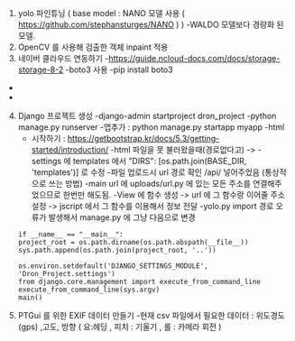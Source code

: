 1. yolo 파인튜닝 ( base model : NANO 모델 사용 ( https://github.com/stephansturges/NANO ) ) 
  -WALDO 모델보다 경량화 된 모델.
2. OpenCV 를 사용해 검출한 객체 inpaint 적용
3. 네이버 클라우드 연동하기
  -https://guide.ncloud-docs.com/docs/storage-storage-8-2
  -boto3 사용 
  -pip install boto3
  -
  -
4. Django 프로젝트 생성
  -django-admin startproject dron_project
  -python manage.py runserver 
  -앱추가 : python manage.py startapp myapp
  -html 
    - 시작하기 : https://getbootstrap.kr/docs/5.3/getting-started/introduction/
  -html 파일을 못 불러왔을때(경로없다고) -> 
  -settings 에 templates 에서 "DIRS": [os.path.join(BASE_DIR, 'templates')] 로 수정
  -파일 업로드시 url 경로 확인 /api/ 넣어주었음 (통상적으로 쓰는 방법)
    -main url 에 uploads/url.py 에 있는 모든 주소를 연결해주 었으므로 한번만 해도됨. 
  -View 에 함수 생성 -> url 에 그 함수랑 이어줄 주소 설정 -> jscript 에서  그 함수를 이용해서 정보 전달 
  -yolo.py import 경로 오류가 발생해서
    manage.py 에 그냥 다음으로 변경
    ```
    if __name__ == "__main__":
    project_root = os.path.dirname(os.path.abspath(__file__))
    sys.path.append(os.path.join(project_root, '..'))

    os.environ.setdefault('DJANGO_SETTINGS_MODULE', 'Dron_Project.settings')
    from django.core.management import execute_from_command_line
    execute_from_command_line(sys.argv)
    main()
    ```
5. PTGui 를 위한 EXIF 데이터 만들기 
  -현재 csv 파일에서 필요한 데이터 : 위도경도(gps) ,고도, 방향 ( 요:헤딩 , 피치 : 기울기 , 롤 : 카메라 회전 )


